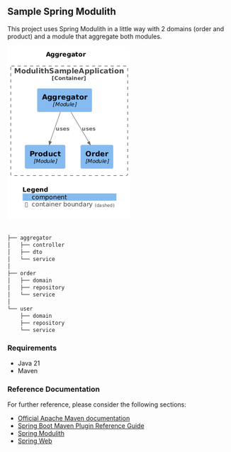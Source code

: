 ## Sample Spring Modulith

This project uses Spring Modulith in a little way with 2 domains (order and product) 
and a module that aggregate both modules.

![module aggregator](module-aggregator.png)


```

├── aggregator
│   ├── controller
│   ├── dto
│   └── service
│
├── order
│   ├── domain
│   ├── repository
│   └── service
│
└── user
    ├── domain
    ├── repository
    └── service
```

### Requirements

* Java 21
* Maven

### Reference Documentation

For further reference, please consider the following sections:

* [Official Apache Maven documentation](https://maven.apache.org/guides/index.html)
* [Spring Boot Maven Plugin Reference Guide](https://docs.spring.io/spring-boot/docs/3.3.2/maven-plugin/reference/html/)
* [Spring Modulith](https://docs.spring.io/spring-modulith/reference/)
* [Spring Web](https://docs.spring.io/spring-boot/docs/3.3.2/reference/htmlsingle/index.html#web)
